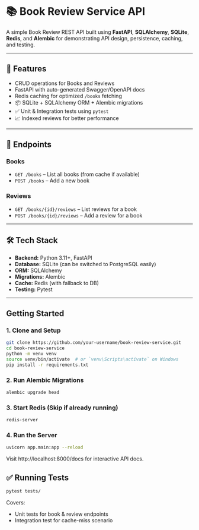 # 📚 Book Review Service API

A simple Book Review REST API built using **FastAPI**, **SQLAlchemy**, **SQLite**, **Redis**, and **Alembic** for demonstrating API design, persistence, caching, and testing.

---

## 🔧 Features

-  CRUD operations for Books and Reviews
-  FastAPI with auto-generated Swagger/OpenAPI docs
-  Redis caching for optimized `/books` fetching
- 📦 SQLite + SQLAlchemy ORM + Alembic migrations
- ✅ Unit & Integration tests using `pytest`
- 📈 Indexed reviews for better performance

---

## 📌 Endpoints

### Books
- `GET /books` – List all books (from cache if available)
- `POST /books` – Add a new book

### Reviews
- `GET /books/{id}/reviews` – List reviews for a book
- `POST /books/{id}/reviews` – Add a review for a book

---

## 🛠 Tech Stack

- **Backend:** Python 3.11+, FastAPI
- **Database:** SQLite (can be switched to PostgreSQL easily)
- **ORM:** SQLAlchemy
- **Migrations:** Alembic
- **Cache:** Redis (with fallback to DB)
- **Testing:** Pytest

---

## Getting Started

### 1. Clone and Setup

```bash
git clone https://github.com/your-username/book-review-service.git
cd book-review-service
python -m venv venv
source venv/bin/activate  # or `venv\Scripts\activate` on Windows
pip install -r requirements.txt
```
### 2. Run Alembic Migrations

```bash
alembic upgrade head
```
### 3. Start Redis (Skip if already running)
```bash
redis-server
```
### 4. Run the Server
```bash
uvicorn app.main:app --reload
```
Visit http://localhost:8000/docs for interactive API docs.

## ✅ Running Tests
```bash
pytest tests/
```
Covers:
- Unit tests for book & review endpoints
- Integration test for cache-miss scenario

